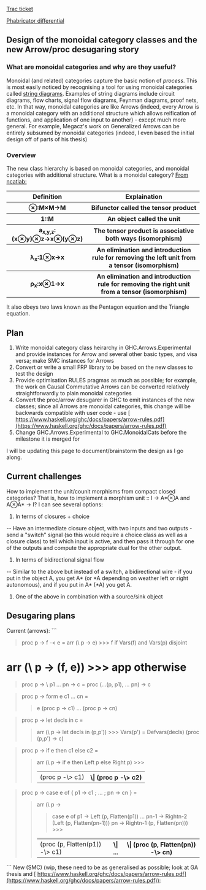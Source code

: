 [ Trac ticket](https://ghc.haskell.org/trac/ghc/ticket/9596)

[ Phabricator differential](https://phabricator.haskell.org/D212)

## Design of the monoidal category classes and the new Arrow/proc desugaring story

### What are monoidal categories and why are they useful?


Monoidal (and related) categories capture the basic notion of *process*. This is most easily noticed by recognising a tool for using monoidal categories called [ string diagrams](http://ncatlab.org/nlab/show/string+diagram). Examples of string diagrams include circuit diagrams, flow charts, signal flow diagrams, Feynman diagrams, proof nets, etc. In that way, monoidal categories are like Arrows (indeed, every Arrow is a monoidal category with an additional structure which allows reification of functions, and application of one input to another) - except much more general. For example, Megacz's work on Generalized Arrows can be entirely subsumed by monoidal categories (indeed, I even based the initial design off of parts of his thesis)

### Overview


The new class hierarchy is based on monoidal categories, and monoidal categories with additional structure. What is a monoidal category? [ From ncatlab:](http://ncatlab.org/nlab/show/monoidal+category)

<table><tr><th>Definition</th>
<th>Explaination
</th></tr>
<tr><th>⊗:M×M→M</th>
<th>Bifunctor called the tensor product
</th></tr>
<tr><th>1::M</th>
<th>An object called the unit
</th></tr>
<tr><th>a<sub>x,y,z</sub>:(x⊗y)⊗z→x⊗(y⊗z)</th>
<th>The tensor product is associative both ways (isomorphism)
</th></tr>
<tr><th>λ<sub>x</sub>:1⊗x→x</th>
<th>An elimination and introduction rule for removing the left unit from a tensor (isomorphism)
</th></tr>
<tr><th>ρ<sub>x</sub>:x⊗1→x</th>
<th>An elimination and introduction rule for removing the right unit from a tensor (isomorphism)
</th></tr></table>


It also obeys two laws known as the Pentagon equation and the Triangle equation.

## Plan

1. Write monoidal category class heirarchy in GHC.Arrows.Experimental and provide instances for Arrow and several other basic types, and visa versa; make SMC instances for Arrows
1. Convert or write a small FRP library to be based on the new classes to test the design
1. Provide optimisation RULES pragmas as much as possible; for example, the work on Causal Commutative Arrows can be converted relatively straightforwardly to plain monoidal categories
1. Convert the proc/arrow desugarer in GHC to emit instances of the new classes; since all Arrows are monoidal categories, this change will be backwards compatible with user code - use [ https://www.haskell.org/ghc/docs/papers/arrow-rules.pdf](https://www.haskell.org/ghc/docs/papers/arrow-rules.pdf)
1. Change GHC.Arrows.Experimental to GHC.MonoidalCats before the milestone it is merged for


I will be updating this page to document/brainstorm the design as I go along.

## Current challenges


How to implement the unit/counit morphisms from compact closed categories? That is, how to implement a morphism unit :: I -\> A\*⊗A and A⊗A\* -\> I? I can see several options:

1. In terms of closures + choice


-- Have an intermediate closure object, with two inputs and two outputs - send a "switch" signal (so this would require a choice class as well as a closure class) to tell which input is active, and then pass it through for one of the outputs and compute the appropriate dual for the other output.

1. In terms of bidirectional signal flow


-- Similar to the above but instead of a switch, a bidirectional wire - if you put in the object A, you get A\* (or \*A depending on weather left or right autonomous), and if you put in A\* (\*A) you get A. 

1. One of the above in combination with a source/sink object

## Desugaring plans


Current (arrows):
``\`

>
> proc p -\> f -\< e = arr (\\ p -\> e) \>\>\> f           if Vars(f) and Vars(p) disjoint

# arr (\\ p -\> (f, e)) \>\>\> app    otherwise

>
> proc p -\> \\ p1 ... pn -\> c = proc (...(p, p1), ... pn) -\> c

>
> proc p -\> form e c1 ... cn =
>
> >
> > e (proc p -\> c1) ... (proc p -\> cn)

>
> proc p -\> let decls in c =
>
> >
> > arr (\\ p -\> let decls in (p,p')) \>\>\>          Vars(p') = Defvars(decls)
> > (proc (p,p') -\> c)

>
> proc p -\> if e then c1 else c2 =
>
> >
> > arr (\\ p -\> if e then Left p else Right p) \>\>\>
> >
> > <table><tr><td>(proc p -\> c1) </td>
> > <th>\| (proc p -\> c2)
> > </th></tr></table>

>
> proc p -\> case e of { p1 -\> c1 ; ... ; pn -\> cn } =
>
> >
> > arr (\\ p -\>
> >
> > >
> > > case e of
> > > p1 -\> Left (p, Flatten(p1))
> > > ...
> > > pn-1 -\> Rightn-2 (Left (p, Flatten(pn-1)))
> > > pn -\> Rightn-1 (p, Flatten(pn))) \>\>\>
> >
> > <table><tr><td>(proc (p, Flatten(p1)) -\> c1) </td>
> > <th>\| ... </th>
> > <th>\| (proc (p, Flatten(pn)) -\> cn)
> > </th></tr></table>

``\`
New (SMC) (wip, these need to be as generalised as possible; look at GA thesis and [ https://www.haskell.org/ghc/docs/papers/arrow-rules.pdf](https://www.haskell.org/ghc/docs/papers/arrow-rules.pdf)):

